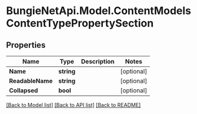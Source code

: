 # BungieNetApi.Model.ContentModelsContentTypePropertySection
## Properties

Name | Type | Description | Notes
------------ | ------------- | ------------- | -------------
**Name** | **string** |  | [optional] 
**ReadableName** | **string** |  | [optional] 
**Collapsed** | **bool** |  | [optional] 

[[Back to Model list]](../README.md#documentation-for-models) [[Back to API list]](../README.md#documentation-for-api-endpoints) [[Back to README]](../README.md)

